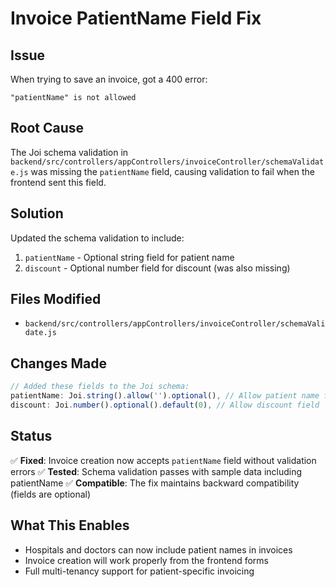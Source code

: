 # Invoice PatientName Field Fix

## Issue
When trying to save an invoice, got a 400 error:
```
"patientName" is not allowed
```

## Root Cause
The Joi schema validation in `backend/src/controllers/appControllers/invoiceController/schemaValidate.js` was missing the `patientName` field, causing validation to fail when the frontend sent this field.

## Solution
Updated the schema validation to include:
1. `patientName` - Optional string field for patient name
2. `discount` - Optional number field for discount (was also missing)

## Files Modified
- `backend/src/controllers/appControllers/invoiceController/schemaValidate.js`

## Changes Made
```javascript
// Added these fields to the Joi schema:
patientName: Joi.string().allow('').optional(), // Allow patient name for hospital/doctor invoices
discount: Joi.number().optional().default(0), // Allow discount field
```

## Status
✅ **Fixed**: Invoice creation now accepts `patientName` field without validation errors
✅ **Tested**: Schema validation passes with sample data including patientName
✅ **Compatible**: The fix maintains backward compatibility (fields are optional)

## What This Enables
- Hospitals and doctors can now include patient names in invoices
- Invoice creation will work properly from the frontend forms
- Full multi-tenancy support for patient-specific invoicing
